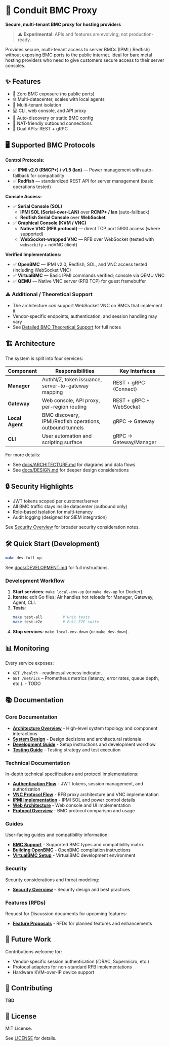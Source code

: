 # 🔐 Conduit BMC Proxy

**Secure, multi-tenant BMC proxy for hosting providers**

> ⚠️ **Experimental**: APIs and features are evolving; not production-ready.

Provides secure, multi-tenant access to server BMCs (IPMI / Redfish) without
exposing BMC ports to the public internet. Ideal for bare metal hosting
providers who need to give customers secure access to their server consoles.

## ✨ Features

- 🔐 Zero BMC exposure (no public ports)
- 🌐 Multi-datacenter, scales with local agents
- 👥 Multi-tenant isolation
- 💻 CLI, web console, and API proxy
- 🔄 Auto-discovery or static BMC config
- 🚀 NAT-friendly outbound connections
- 🔌 Dual APIs: REST + gRPC

## 🖥️ Supported BMC Protocols

**Control Protocols:**
- ✅ **IPMI v2.0 (RMCP+) / v1.5 (lan)** — Power management with auto-fallback for compatibility
- ✅ **Redfish** — standardized REST API for server management (basic operations tested)

**Console Access:**
- ✅ **Serial Console (SOL)**
  - **IPMI SOL (Serial-over-LAN)** over **RCMP+ / lan** (auto-fallback)
  - **Redfish Serial Console** over **WebSocket**
- ✅ **Graphical Console (KVM / VNC)**
  - **Native VNC (RFB protocol)** — direct TCP port 5900 access (where supported)
  - **WebSocket-wrapped VNC** — RFB over WebSocket (tested with `websockify` + noVNC client)

**Verified Implementations:**
- ✅ **OpenBMC** — IPMI v2.0, Redfish, SOL, and VNC access tested (including WebSocket VNC)
- ✅ **VirtualBMC** — Basic IPMI commands verified; console via QEMU VNC
- ✅ **QEMU** — Native VNC server (RFB TCP) for guest framebuffer

### ⚠️ Additional / Theoretical Support

- The architecture *can* support WebSocket VNC on BMCs that implement it
- Vendor-specific endpoints, authentication, and session handling may vary
- See [Detailed BMC Theoretical Support](docs/guides/BMC-SUPPORT.md#theoretical-support-untested) for full notes


## 🏗️ Architecture

The system is split into four services:

| Component       | Responsibilities                                         | Key Interfaces          |
|-----------------|----------------------------------------------------------|-------------------------|
| **Manager**     | AuthN/Z, token issuance, server-to-gateway mapping       | REST + gRPC (Connect)   |
| **Gateway**     | Web console, API proxy, per-region routing               | REST + gRPC + WebSocket |
| **Local Agent** | BMC discovery, IPMI/Redfish operations, outbound tunnels | gRPC -> Gateway         |
| **CLI**         | User automation and scripting surface                    | gRPC -> Gateway/Manager |

For more details:
- See [docs/ARCHITECTURE.md](docs/ARCHITECTURE.md) for diagrams and data flows
- See [docs/DESIGN.md](docs/DESIGN.md) for deeper design considerations

## 🔒 Security Highlights

- JWT tokens scoped per customer/server
- All BMC traffic stays inside datacenter (outbound only)
- Role-based isolation for multi-tenancy
- Audit logging (designed for SIEM integration)

See [Security Overview](docs/security/overview.md) for broader
security consideration
notes.

## 🛠️ Quick Start (Development)

```bash
make dev-full-up
```

See [docs/DEVELOPMENT.md](docs/DEVELOPMENT.md) for full instructions.

### Development Workflow

1. **Start services**: `make local-env-up` (or `make dev-up` for Docker).
2. **Iterate**: edit Go files; Air handles hot reloads for Manager, Gateway, Agent, CLI.
3. **Tests**:
   ```bash
   make test-all         # Unit tests
   make test-e2e         # Full E2E suite
   ```
4. **Stop services**: `make local-env-down` (or `make dev-down`).

## 📊 Monitoring

Every service exposes:
- `GET /health` – readiness/liveness indicator.
- `GET /metrics` – Prometheus metrics (latency, error rates, queue depth, etc.). - TODO


## 📚 Documentation

### Core Documentation
- **[Architecture Overview](docs/ARCHITECTURE.md)** - High-level system topology and component interactions
- **[System Design](docs/DESIGN.md)** - Design decisions and architectural rationale
- **[Development Guide](docs/DEVELOPMENT.md)** - Setup instructions and development workflow
- **[Testing Guide](docs/TESTING.md)** - Testing strategy and test execution

### Technical Documentation
In-depth technical specifications and protocol implementations:
- **[Authentication Flow](docs/technical/auth-flow.md)** - JWT tokens, session management, and authorization
- **[VNC Protocol Flow](docs/technical/vnc-protocol-flow.md)** - RFB proxy architecture and VNC implementation
- **[IPMI Implementation](docs/technical/ipmi-implementation.md)** - IPMI SOL and power control details
- **[Web Architecture](docs/technical/web-architecture.md)** - Web console and UI implementation
- **[Protocol Overview](docs/technical/protocols.md)** - BMC protocol comparison and usage

### Guides
User-facing guides and compatibility information:
- **[BMC Support](docs/guides/BMC-SUPPORT.md)** - Supported BMC types and compatibility matrix
- **[Building OpenBMC](docs/guides/build-openbmc.md)** - OpenBMC compilation instructions
- **[VirtualBMC Setup](docs/guides/dev-virtualbmc.md)** - VirtualBMC development environment

### Security
Security considerations and threat modeling:
- **[Security Overview](docs/security/overview.md)** - Security design and best practices
<!--
- **[Threat Model](docs/security/threats-model.md)** - Attack vectors and mitigations
- **[BMC Risks](docs/security/bmc-risks.md)** - BMC-specific security concerns
-->

### Features (RFDs)
Request for Discussion documents for upcoming features:
- **[Feature Proposals](docs/features/)** - RFDs for planned features and enhancements

## 🔮 Future Work

Contributions welcome for:
- Vendor-specific session authentication (iDRAC, Supermicro, etc.)
- Protocol adapters for non-standard RFB implementations
- Hardware KVM-over-IP device support

## 🤝 Contributing

**TBD**

## 📄 License

MIT License.

See [LICENSE](LICENSE) for details.

